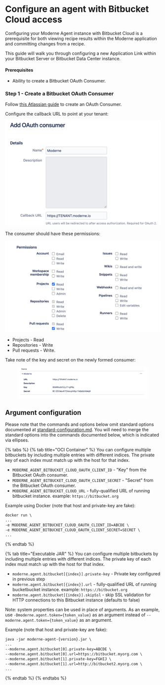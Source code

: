 # Configure an agent with Bitbucket Cloud access

Configuring your Moderne Agent instance with Bitbucket Cloud is a prerequisite for both viewing recipe results within the Moderne application and committing changes from a recipe.

This guide will walk you through configuring a new Application Link within your Bitbucket Server or Bitbucket Data Center instance.

#### Prerequisites

* Ability to create a Bitbucket OAuth Consumer.

### Step 1 - Create a Bitbucket OAuth Consumer

Follow [this Atlassian guide](https://support.atlassian.com/bitbucket-cloud/docs/use-oauth-on-bitbucket-cloud/) to create an OAuth Consumer.

Configure the callback URL to point at your tenant:

![](../../.gitbook/assets/image.png)

The consumer should have these permissions:

![](<../../.gitbook/assets/image (1).png>)

* Projects - Read
* Repositories - Write
* Pull requests - Write.

Take note of the key and secret on the newly formed consumer:

<figure><img src="../../.gitbook/assets/image (6).png" alt=""><figcaption></figcaption></figure>

## Argument configuration

Please note that the commands and options below omit standard options documented at [standard-configuration.md](standard-configuration.md "mention"). You will need to merge the standard options into the commands documented below, which is indicated via ellipses.

{% tabs %}
{% tab title="OCI Container" %}
You can configure multiple bitbuckets by including multiple entries with different indices. The private key of each index must match up with the host for that index.

* `MODERNE_AGENT_BITBUCKET_CLOUD_OAUTH_CLIENT_ID` - "Key" from the Bitbucket OAuth consumer.
* `MODERNE_AGENT_BITBUCKET_CLOUD_OAUTH_CLIENT_SECRET` - "Secret" from the Bitbucket OAuth consumer.
* `MODERNE_AGENT_BITBUCKET_CLOUD_URL` - fully-qualified URL of running bitbucket instance. example: `https://bitbucket.org`

Example using Docker (note that host and private-key are fake):

```
docker run \
...
-e MODERNE_AGENT_BITBUCKET_CLOUD_OAUTH_CLIENT_ID=ABCDE \
-e MODERNE_AGENT_BITBUCKET_CLOUD_OAUTH_CLIENT_SECRET=SECRET \
...
```
{% endtab %}

{% tab title="Executable JAR" %}
You can configure multiple bitbuckets by including multiple entries with different indices. The private key of each index must match up with the host for that index.

* `moderne.agent.bitbucket[{index}].private-key` - Private key configured in previous step
* `moderne.agent.bitbucket[{index}].url` - fully-qualified URL of running bucketbucket instance. example: `https://bitbucket.org`
* `moderne.agent.bitbucket[{index}].skipSsl` - skip SSL validation for HTTP connections to this Bitbucket instance (defaults to false)

Note: system properties can be used in place of arguments. As an example, use `-Dmoderne.agent.token={token_value}` as an argument instead of `--moderne.agent.token={token_value}` as an argument.

Example (note that host and private-key are fake):

```
java -jar moderne-agent-{version}.jar \
...
--moderne.agent.bitbucket[0].private-key=ABCDE \
--moderne.agent.bitbucket[0].url=https://bitbucket.myorg.com \
--moderne.agent.bitbucket[1].private-key=FGHIJ \
--moderne.agent.bitbucket[1].url=http://bitbucket2.myorg.com \
...
```
{% endtab %}
{% endtabs %}

